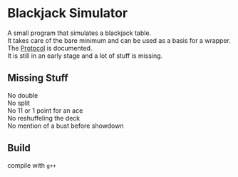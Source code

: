 # Blackjack Simulator
A small program that simulates a blackjack table.  
It takes care of the bare minimum and can be used as a basis for a wrapper.  
The [Protocol](Protocol.md) is documented.  
It is still in an early stage and a lot of stuff is missing.  

## Missing Stuff
No double  
No split  
No 11 or 1 point for an ace  
No reshuffeling the deck  
No mention of a bust before showdown  

## Build
compile with `g++`  

